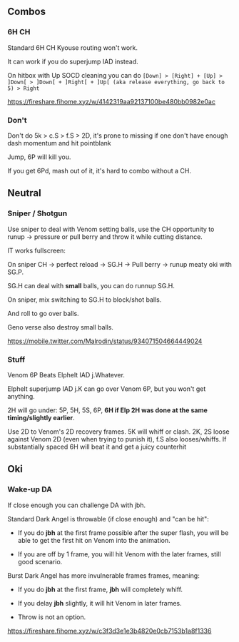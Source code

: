 
## Combos

### 6H CH

Standard 6H CH Kyouse routing won't work.

It can work if you do superjump IAD instead.

On hitbox with Up SOCD cleaning you can do `[Down] > [Right] + [Up] > ]Down[ > ]Down[ + ]Right[ + ]Up[ (aka release everything, go back to 5) > Right`

https://fireshare.fihome.xyz/w/4142319aa92137100be480bb0982e0ac

### Don't

Don't do 5k > c.S > f.S > 2D, it's prone to missing if one don't have enough dash momentum and hit pointblank

Jump, 6P will kill you.

If you get 6Pd, mash out of it, it's hard to combo without a CH.

## Neutral

### Sniper / Shotgun

Use sniper to deal with Venom setting balls, use the CH opportunity to runup -> pressure or pull berry and throw it while cutting distance.

IT works fullscreen:

On sniper CH -> perfect reload -> SG.H -> Pull berry -> runup meaty oki with SG.P.


SG.H can deal with **small** balls, you can do runnup SG.H.

On sniper, mix switching to SG.H to block/shot balls.

And roll to go over balls.


Geno verse also destroy small balls.


https://mobile.twitter.com/Malrodin/status/934071504664449024

### Stuff

Venom 6P Beats Elphelt IAD j.Whatever.

Elphelt superjump IAD j.K can go over Venom 6P, but you won't get anything.

2H will go under: 5P, 5H, 5S, 6P, **6H if Elp 2H was done at the same timing/slightly earlier**.

Use 2D to Venom's 2D recovery frames. 5K will whiff or clash. 2K, 2S loose against Venom 2D (even when trying to punish it), f.S also looses/whiffs. If substantially spaced 6H will beat it and get a juicy counterhit  





## Oki

### Wake-up DA 

If close enough you can challenge DA with jbh.

Standard Dark Angel is throwable (if close enough) and "can be hit":

- If you do **jbh** at the first frame possible after the super flash, you will be able to get the first hit on Venom into the animation.

- If you are off by 1 frame, you will hit Venom with the later frames, still good scenario.

Burst Dark Angel has more invulnerable frames frames, meaning:

- If you do **jbh** at the first frame, **jbh** will completely whiff.

- If you delay **jbh** slightly, it will hit Venom in later frames.

- Throw is not an option.


https://fireshare.fihome.xyz/w/c3f3d3e1e3b4820e0cb7153b1a8f1336

